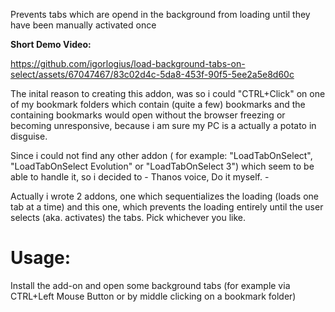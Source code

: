 Prevents tabs which are opend in the background from loading until they have been manually activated once

<b>Short Demo Video:</b>

https://github.com/igorlogius/load-background-tabs-on-select/assets/67047467/83c02d4c-5da8-453f-90f5-5ee2a5e8d60c

The inital reason to creating this addon, was so i could "CTRL+Click" on one of my bookmark folders which contain (quite a few) bookmarks 
and the containing bookmarks would open without the browser freezing or becoming unresponsive, because i am sure my PC is a actually a potato in disguise.

Since i could not find any other addon ( for example: "LoadTabOnSelect", "LoadTabOnSelect Evolution" or "LoadTabOnSelect 3")  which seem to be able to handle it, 
so i decided to - Thanos voice, Do it myself. - 

Actually i wrote 2 addons, one which sequentializes the loading (loads one tab at a time) and this one, 
which prevents the loading entirely until the user selects (aka. activates) the tabs. Pick whichever you like.

# Usage:
Install the add-on and open some background tabs (for example via CTRL+Left Mouse Button or by middle clicking on a bookmark folder)
